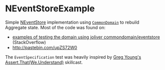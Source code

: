 NEventStoreExample
==================

Simple [NEventStore](https://github.com/NEventStore/NEventStore) implementation using [`CommonDomain`](https://github.com/NEventStore/NEventStore/tree/master/src/NEventStore/CommonDomain) to rebuild Aggregate state. Most of the code was found on:

- [examples of testing the domain using joliver commondomain/eventstore](http://stackoverflow.com/a/15826944/32117) (StackOverflow)
- http://pastebin.com/upZS72W0

The `EventSpecification` test was heavily inspired by [Greg Young's Assert.That(We.Understand)](https://skillsmatter.com/skillscasts/1947-talk-from-greg-young) skillcast.